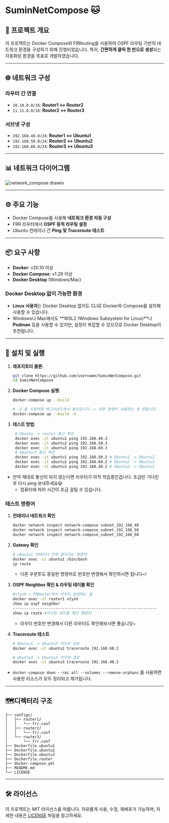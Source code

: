 # SuminNetCompose 🐱

## 📜 프로젝트 개요
이 프로젝트는 Docker Compose와 FRRouting을 사용하여 OSPF 라우팅 기반의 네트워크 환경을 구성하기 위해 진행되었습니다. 특히, **간편하게 클릭 한 번으로 생성**되는 자동화된 환경을 목표로 개발하였습니다.

---

## 🌐 네트워크 구성
### 라우터 간 연결
- `10.10.0.0/16`: **Router1 ↔ Router2**
- `11.11.0.0/16`: **Router2 ↔ Router3**

### 서브넷 구성
- `192.168.40.0/24`: **Router1 ↔ Ubuntu1**
- `192.168.50.0/24`: **Router2 ↔ Ubuntu2**
- `192.168.60.0/24`: **Router3 ↔ Ubuntu3**

---

## 📊 네트워크 다이어그램
![network_compose drawio](https://github.com/user-attachments/assets/fd09047a-a930-4819-b2f1-c8b7581ca57f)

---

## ⚙️ 주요 기능
- Docker Compose를 사용해 **네트워크 환경 자동 구성**
- FRR 라우터에서 **OSPF 동적 라우팅 설정**
- Ubuntu 컨테이너 간 **Ping 및 Traceroute 테스트**

---

## 📦 요구 사항
- **Docker**: v20.10 이상
- **Docker Compose**: v1.29 이상
- **Docker Desktop** (Windows/Mac)
### **Docker Desktop 없이 가능한 환경**
- **Linux 사용자**는 Docker Desktop 없이도 CLI로 Docker와 Compose를 설치해 사용할 수 있습니다.
- Windows나 Mac에서도 **WSL2 (Windows Subsystem for Linux)**나 **Podman** 등을 사용할 수 있지만, 설정이 복잡할 수 있으므로 Docker Desktop이 추천됩니다.
---

## 🚀 설치 및 실행
1. **레포지토리 클론**:
   ```bash
   git clone https://github.com/username/SuminNetCompose.git
   cd SuminNetCompose
2. **Docker Compose 실행**:
   ```bash
   docker-compose up --build

   # -d 를 사용하면 백그라운드에서 돌아갑니다 -> 이후 명령어 사용하는 게 편합니다.
   docker-compose up --build -d 
3. **테스트 방법**:
   ```bash
    # Ubuntu -> router 통신 확인
    docker exec -it ubuntu1 ping 192.168.40.3
    docker exec -it ubuntu2 ping 192.168.50.3
    docker exec -it ubuntu3 ping 192.168.60.3
    # Ubuntu간 통신 확인
    docker exec -it ubuntu1 ping 192.168.50.2 # Ubuntu1 -> Ubuntu2
    docker exec -it ubuntu2 ping 192.168.60.2 # Ubuntu2 -> Ubuntu3
    docker exec -it ubuntu3 ping 192.168.40.2 # Ubuntu3 -> Ubuntu1
    ```
- 만약 제대로 통신이 되지 않는다면 라우터가 아직 학습중인겁니다. 조금만 기다린 후 다시 ping 보내주세요😃
  - 컴퓨터에 따라 시간이 조금 걸릴 수 있습니다.

### 테스트 명령어
1. **컨테이너 네트워크 확인**
   ```bash
   docker network inspect network-compose subnet_192_168_40
   docker network inspect network-compose_subnet_192_168_50
   docker network inspect network-compose_subnet_192_168_60
   ```
2. **Gatewy 확인**
   ```bash
   # ubnutu1 컨테이너 안에 들어가는 명령어 
   docker exec -it ubuntu1 /bin/bash 
   ip route
   ```
   - 다른 우분투도 동일한 명령어로 번호만 변경해서 확인하시면 됩니다~!

4. **OSPF Neighbor 확인 & 라우팅 테이블 확인**
   ```bash
   #vtysh = FRRouter에서 라우터 설정하는 쉘
   docker exec -it router1 vtysh 
   show ip ospf neighbor
   ----------------------------------------------------------------
   show ip route #라우팅 테이블 확인 명령어
   ```
   - 라우터 번호만 변경해서 다른 라우터도 확인해보시면 좋습니당~
5. **Traceroute 테스트**
   ```bash
   # Ubuntu1 -> Ubuntu3 까지의 경로
   docker exec -it ubuntu1 traceroute 192.168.60.2
   
   # Ubutnu3 -> Ubuntu3 까지의 경로
   docker exec -it ubuntu3 traceroute 192.168.40.2 
   ```
- `docker-compose down --rmi all --volumes --remove-orphans` 를 사용하면 사용한 리소스가 모두 정리되고 제거됩니다.
---

## 🗺️디렉터리 구조
```
├── configs/
│   ├── router1/
│   │   └── frr.conf
│   ├── router2/
│   │   └── frr.conf
│   └── router3/
│       └── frr.conf
├── Dockerfile.ubuntu1
├── Dockerfile.ubuntu2
├── Dockerfile.ubuntu3
├── Dockerfile.router
├── docker-compose.yml
├── README.md
└── LICENSE
```
---

## 🛠️ 라이선스
이 프로젝트는 MIT 라이선스를 따릅니다. 자유롭게 사용, 수정, 재배포가 가능하며, 자세한 내용은 [LICENSE](./LICENSE) 파일을 참고하세요.


